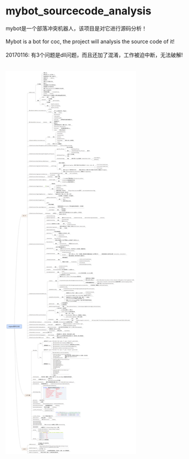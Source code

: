 # mybot_sourcecode_analysis
mybot是一个部落冲突机器人，该项目是对它进行源码分析！ <br><br>
Mybot is a bot for coc, the project will analysis the source code of it! <br><br>
20170116: 有3个问题是dll问题，而且还加了混淆，工作被迫中断，无法破解!<br><br><br>
![image](https://github.com/georgexuedz/mybot_sourcecode_analysis/raw/master/mybot源码分析.png)
